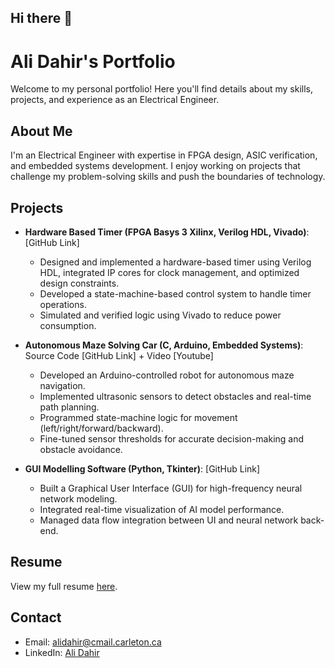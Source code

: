 ## Hi there 👋

# Ali Dahir's Portfolio

Welcome to my personal portfolio! Here you'll find details about my skills, projects, and experience as an Electrical Engineer.

## About Me
I'm an Electrical Engineer with expertise in FPGA design, ASIC verification, and embedded systems development. I enjoy working on projects that challenge my problem-solving skills and push the boundaries of technology.

## Projects
- **Hardware Based Timer  (FPGA Basys 3 Xilinx, Verilog HDL, Vivado)**: [GitHub Link]
  	- Designed and implemented a hardware-based timer using Verilog HDL, integrated IP cores for clock management, and optimized design constraints.
	- Developed a state-machine-based control system to handle timer operations.
	- Simulated and verified logic using Vivado to reduce power consumption.

- **Autonomous Maze Solving Car  (C, Arduino, Embedded Systems)**: Source Code [GitHub Link] + Video [Youtube]
  	- Developed an Arduino-controlled robot for autonomous maze navigation.
	- Implemented ultrasonic sensors to detect obstacles and real-time path planning.
	- Programmed state-machine logic for movement (left/right/forward/backward).
	- Fine-tuned sensor thresholds for accurate decision-making and obstacle avoidance.

- **GUI Modelling Software (Python, Tkinter)**: [GitHub Link] 
	- Built a Graphical User Interface (GUI) for high-frequency neural network modeling.
	- Integrated real-time visualization of AI model performance.
	- Managed data flow integration between UI and neural network back-end. 


## Resume
View my full resume [here](resume.pdf).

## Contact
- Email: alidahir@cmail.carleton.ca
- LinkedIn: [Ali Dahir](https://www.linkedin.com/in/dahir-ali/)
